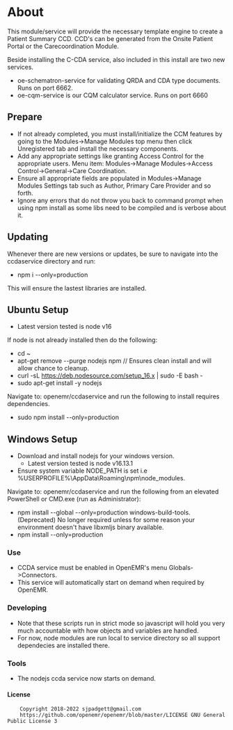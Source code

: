 # About
This module/service will provide the necessary template engine to create a Patient Summary CCD.
CCD's can be generated from the Onsite Patient Portal or the Carecoordination Module.

Beside installing the C-CDA service, also included in this install are two new services.
- oe-schematron-service for validating QRDA and CDA type documents. Runs on port 6662.
- oe-cqm-service is our CQM calculator service. Runs on port 6660
## Prepare
* If not already completed, you must install/initialize the CCM features by going to the Modules->Manage Modules top menu then click Unregistered tab and install the necessary components.
* Add any appropriate settings like granting Access Control for the appropriate users. Menu item: Modules->Manage Modules->Access Control->General->Care Coordination.
* Ensure all appropriate fields are populated in Modules->Manage Modules Settings tab such as Author, Primary Care Provider and so forth.
* Ignore any errors that do not throw you back to command prompt when using npm install as some libs need to be compiled and is verbose about it.
## Updating
Whenever there are new versions or updates, be sure to navigate into the ccdaservice directory and run:
- npm i --only=production

This will ensure the lastest libraries are installed.
## Ubuntu Setup
* Latest version tested is node v16

If node is not already installed then do the following:
- cd ~
- apt-get remove --purge nodejs npm // Ensures clean install and will allow chance to cleanup.
- curl -sL https://deb.nodesource.com/setup_16.x | sudo -E bash -
- sudo apt-get install -y nodejs

Navigate to: openemr/ccdaservice and run the following to install requires dependencies.
- sudo npm install --only=production
## Windows Setup
* Download and install nodejs for your windows version.
  - Latest version tested is node v16.13.1
* Ensure system variable NODE_PATH is set i.e %USERPROFILE%\AppData\Roaming\npm\node_modules.

Navigate to: openemr/ccdaservice and run the following from an elevated PowerShell or CMD.exe (run as Administrator):
- npm install --global --only=production windows-build-tools. (Deprecated) No longer required unless for some reason your environment doesn't have libxmljs binary available.
- npm install --only=production
### Use
* CCDA service must be enabled in OpenEMR's menu Globals->Connectors.
* This service will automatically start on demand when required by OpenEMR.
### Developing
* Note that these scripts run in strict mode so javascript will hold you very much accountable with how objects and variables are handled.
* For now, node modules are run local to service directory so all support dependecies are installed there.
### Tools
* The nodejs ccda service now starts on demand.
#### License
   	    Copyright 2018-2022 sjpadgett@gmail.com
        https://github.com/openemr/openemr/blob/master/LICENSE GNU General Public License 3
